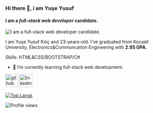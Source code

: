 ### Hi there 👋, i am Yuşe Yusuf
#### I am a *full-stack web developer* candidate.
![I am a *full-stack web developer* candidate.](https://i.hizliresim.com/jflwdlg.png)

I am Yuşe Yusuf Kılıç and 23-years-old. I've graduated from Kocaeli University, Electronics&Communcation Engineering with **2.95 GPA.**

Skills: HTML&CSS/BOOTSTRAP/C#

- 🌱 I’m currently learning full-stack web development. 


[<img src='https://cdn.jsdelivr.net/npm/simple-icons@3.0.1/icons/github.svg' alt='github' height='40' style="font-color:white">](https://github.com/yuseyusufkilic)  [<img src='https://cdn.jsdelivr.net/npm/simple-icons@3.0.1/icons/linkedin.svg' alt='linkedin' height='40' style="font-color:white">](https://www.linkedin.com/in/yuseyusufkilic/)  

[![Top Langs](https://github-readme-stats.vercel.app/api/top-langs/?username=yuseyusufkilic)](https://github.com/anuraghazra/github-readme-stats)

![Profile views](https://gpvc.arturio.dev/yuseyusufkilic)  
